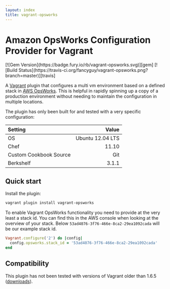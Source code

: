 ```yaml
---
layout: index
title: vagrant-opsworks
---
```



# Amazon OpsWorks Configuration Provider for Vagrant

<span class="badges">
[![Gem Version](https://badge.fury.io/rb/vagrant-opsworks.svg)][gem]
[![Build Status](https://travis-ci.org/fancyguy/vagrant-opsworks.png?branch=master)][travis]
</span>

[gem]: https://rubygems.org/gems/vagrant-opsworks
[travis]: https://travis-ci.org/fancyguy/vagrant-opsworks

A [Vagrant](http://www.vagrantup.com/) plugin that configures a multi vm environment based on a defined stack in [AWS OpsWorks](http://aws.amazon.com/opsworks/). This is helpful in rapidly spinning up a copy of a production environment without needing to maintain the configuration in multiple locations.

The plugin has only been built for and tested with a very specific configuration:

| Setting                |            Value |
|:---------------------- | ----------------:|
| OS                     | Ubuntu 12.04 LTS |
| Chef                   |            11.10 |
| Custom Cookbook Source |              Git |
| Berkshelf              |            3.1.1 |

## Quick start

Install the plugin:

```sh
vagrant plugin install vagrant-opsworks
```

To enable Vagrant OpsWorks functionality you need to provide at the very least a stack id. You can find this in the AWS console when looking at the overview of your stack. Below `53ad4076-3f76-466e-8ca2-29ea1092cada` will be our example stack id.

```ruby
Vagrant.configure('2') do |config|
  config.opsworks.stack_id = '53ad4076-3f76-466e-8ca2-29ea1092cada'
end
```

## Compatibility

This plugin has not been tested with versions of Vagrant older than 1.6.5 ([downloads](http://www.vagrantup.com/downloads)).
